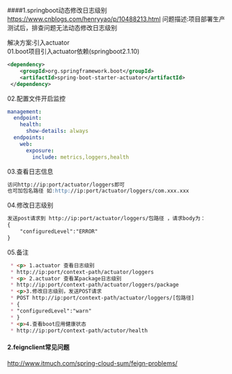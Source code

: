 ####1.springboot动态修改日志级别
https://www.cnblogs.com/henryyao/p/10488213.html
问题描述:项目部署生产测试后，排查问题无法动态修改日志级别

解决方案:引入actuator  
01.boot项目引入actuator依赖(springboot2.1.10)
````xml
<dependency>
    <groupId>org.springframework.boot</groupId>
    <artifactId>spring-boot-starter-actuator</artifactId>
 </dependency>
````
02.配置文件开启监控
````yml
management:
  endpoint:
    health:
      show-details: always
  endpoints:
    web:
      exposure:
        include: metrics,loggers,health
````
03.查看日志信息
````markdown
访问http://ip:port/actuator/loggers即可
也可加包名路径 如:http://ip:port/actuator/loggers/com.xxx.xxx
````

04.修改日志级别
````markdown
发送post请求到 http://ip:port/actuator/loggers/包路径 ，请求body为：
{
    "configuredLevel":"ERROR"
}
````
05.备注
````markdown
 * <p> 1.actuator 查看日志级别
 * http://ip:port/context-path/actuator/loggers
 * <p> 2.actuator 查看某package日志级别
 * http://ip:port/context-path/actuator/loggers/package
 * <p>3.修改日志级别，发送POST请求
 * POST http://ip:port/context-path/actuator/loggers/[包路径]
 * {
 * "configuredLevel":"warn"
 * }
 * <p>4.查看boot应用健康状态
 * http://ip:port/context-path/actutor/health
````
#### 2.feignclient常见问题
http://www.itmuch.com/spring-cloud-sum/feign-problems/